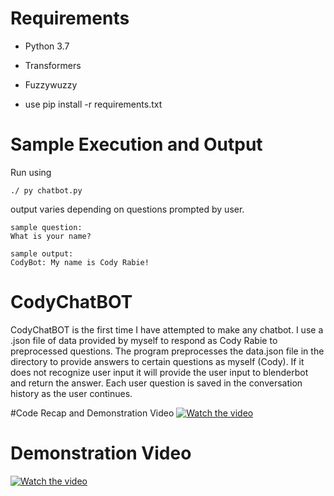 # Requirements

  * Python 3.7
  * Transformers
  * Fuzzywuzzy

  * use pip install -r requirements.txt

# Sample Execution and Output

Run using
```
./ py chatbot.py
```

output varies depending on questions prompted by user.
```
sample question:
What is your name?

sample output:
CodyBot: My name is Cody Rabie!

```
# CodyChatBOT
CodyChatBOT is the first time I have attempted to make any chatbot. I use a .json file of data provided by myself to respond as Cody Rabie to preprocessed questions.  The program preprocesses the data.json file in the directory to provide answers to certain questions as myself (Cody). If it does not recognize user input it will provide the user input to blenderbot and return the answer. Each user question is saved in the conversation history as the user continues. 


#Code Recap and Demonstration Video
[![Watch the video](https://img.youtube.com/vi/HzbA7lZS8HI/0.jpg)](https://www.youtube.com/watch?v=HzbA7lZS8HI)


# Demonstration Video
[![Watch the video](https://img.youtube.com/vi/ehY_UQK-8jY/0.jpg)](https://www.youtube.com/watch?v=ehY_UQK-8jY)

